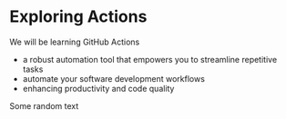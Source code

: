 # Exploring Actions

We will be learning GitHub Actions
- a robust automation tool that empowers you to streamline repetitive tasks
- automate your software development workflows
- enhancing productivity and code quality

Some random text
